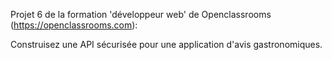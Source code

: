 Projet 6 de la formation 'développeur web' de Openclassrooms (https://openclassrooms.com):

Construisez une API sécurisée pour une application d'avis gastronomiques.
